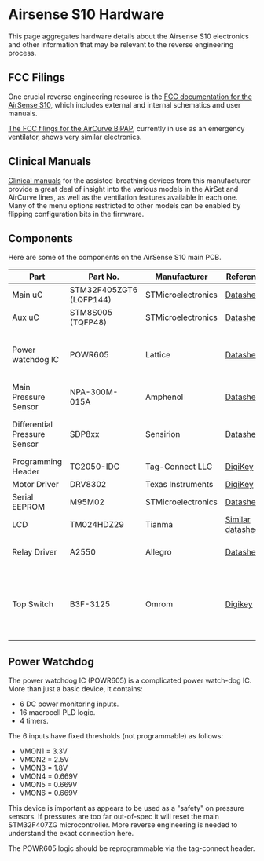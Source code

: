 # Airsense S10 Hardware

This page aggregates hardware details about the Airsense S10 electronics
and other information that may be relevant to the reverse engineering process.

## FCC Filings

One crucial reverse engineering resource is the
[FCC documentation for the AirSense S10](https://fccid.io/2ACHL-AIR104G), which
includes external and internal schematics and user manuals.

[The FCC filings for the AirCurve BiPAP](https://fccid.io/2ACHL-A10STA3G),
currently in use as an emergency ventilator, shows very similar electronics.

## Clinical Manuals

[Clinical manuals](https://www.manualslib.com/brand/resmed/medical-equipment.html)
for the assisted-breathing devices from this manufacturer provide a great deal
of insight into the various models in the AirSet and AirCurve lines, as well as
the ventilation features available in each one.
Many of the menu options restricted to other models can be enabled by flipping
configuration bits in the firmware.

## Components 

Here are some of the components on the AirSense S10 main PCB.

| Part  		| Part No. | Manufacturer | Reference | Additional |
| ---			| --- | --- | --- | --- |
| Main uC		| STM32F405ZGT6 (LQFP144) | STMicroelectronics | [Datasheet](https://www.st.com/resource/en/datasheet/stm32f405zg.pdf) | [Reference Manual](https://www.st.com/resource/en/reference_manual/cd00190271-stm8s-series-and-stm8af-series-8bit-microcontrollers-stmicroelectronics.pdf) | 
| Aux uC		| STM8S005 (TQFP48) |  STMicroelectronics | [Datasheet](https://www.st.com/content/ccc/resource/technical/document/datasheet/21/5a/57/8b/f4/49/4a/12/DM00037613.pdf/files/DM00037613.pdf/jcr:content/translations/en.DM00037613.pdf)  | [Reference Manual](https://www.st.com/resource/en/reference_manual/cd00190271-stm8s-series-and-stm8af-series-8bit-microcontrollers-stmicroelectronics.pdf)   | 
| Power watchdog IC	| POWR605  | Lattice | [Datasheet](http://www.latticesemi.com/~/media/LatticeSemi/Documents/DataSheets/ProcessorPM-POWR605DataSheet.pdf) | Monitors pressures - see notes below.
| Main Pressure Sensor  | NPA-300M-015A | Amphenol | [Datasheet](https://amphenol-sensors.com/en/component/edocman/212-novasensor-npa-surface-mount-pressure-sensors-datasheet/download?Itemid=8429) | Operates in analog mode |
| Differential Pressure Sensor | SDP8xx | Sensirion | [Datasheet](https://www.sensirion.com/en/about-us/company/technology/cmosens-technology-for-gas-flow/) | Digital mode, manifold mount |
| Programming Header	| TC2050-IDC | Tag-Connect LLC | [DigiKey](https://www.digikey.com/product-detail/en/tag-connect-llc/TC2050-IDC/TC2050-IDC-ND/2605366) | 
| Motor Driver | DRV8302 | Texas Instruments | [DigiKey](https://www.digikey.com/product-detail/en/tag-connect-llc/TC2050-IDC/TC2050-IDC-ND/2605366) | 
| Serial EEPROM | M95M02 | STMicroelectronics | [Datasheet](https://www.st.com/resource/en/datasheet/m95m02-dr.pdf) | 
| LCD | TM024HDZ29 | Tianma | [Similar datasheets](https://www.beyondinfinite.com/product/lcd/tianma_lcd_display.html) | [Closest we could find](https://www.beyondinfinite.com/lcd/Library/Tianma/TM024HDZ73.pdf)
| Relay Driver | A2550 | Allegro | [Datasheet](https://www.allegromicro.com/~/media/Files/Datasheets/A2550-Datasheet.ashx) | Function unknown; accessory? | 
| Top Switch | B3F-3125 | Omrom | [Digikey](https://www.digikey.com/product-detail/en/omron-electronics-inc-emc-div/B3F-3125/SW851-ND/368368) | In case switch needs to be replaced (confirmed exact fit).

## Power Watchdog

The power watchdog IC (POWR605) is a complicated power watch-dog IC. More than just a basic device, it contains:

* 6 DC power monitoring inputs.
* 16 macrocell PLD logic.
* 4 timers.

The 6 inputs have fixed thresholds (not programmable) as follows:

* VMON1 = 3.3V
* VMON2 = 2.5V
* VMON3 = 1.8V
* VMON4 = 0.669V
* VMON5 = 0.669V
* VMON6 = 0.669V

This device is important as appears to be used as a "safety" on pressure sensors. If pressures are too far out-of-spec it will reset the main STM32F407ZG microcontroller. More reverse engineering is needed to understand the exact connection here.

The POWR605 logic should be reprogrammable via the tag-connect header.
